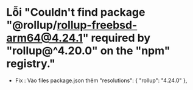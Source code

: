 # Lỗi "Couldn't find package "@rollup/rollup-freebsd-arm64@4.24.1" required by "rollup@^4.20.0" on the "npm" registry."

- Fix : Vào files package.json thêm 
     "resolutions": {
    "rollup": "4.24.0"
  },
